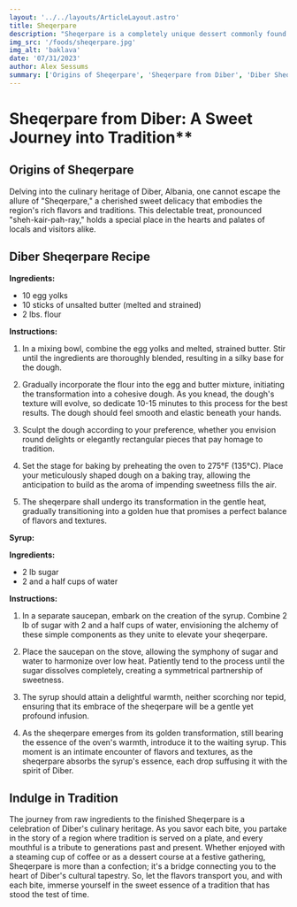 ```yaml
---
layout: '../../layouts/ArticleLayout.astro'
title: Sheqerpare
description: "Sheqerpare is a completely unique dessert commonly found in Diber."
img_src: '/foods/sheqerpare.jpg'
img_alt: 'baklava'
date: '07/31/2023'
author: Alex Sessums
summary: ['Origins of Sheqerpare', 'Sheqerpare from Diber', 'Diber Sheqerpare Recipe', 'Conclusion']
---
```


# Sheqerpare from Diber: A Sweet Journey into Tradition**

## Origins of Sheqerpare

Delving into the culinary heritage of Diber, Albania, one cannot escape the allure of "Sheqerpare," a cherished sweet delicacy that embodies the region's rich flavors and traditions. This delectable treat, pronounced "sheh-kair-pah-ray," holds a special place in the hearts and palates of locals and visitors alike.

## Diber Sheqerpare Recipe

**Ingredients:**
- 10 egg yolks
- 10 sticks of unsalted butter (melted and strained)
- 2 lbs. flour

**Instructions:**

1. In a mixing bowl, combine the egg yolks and melted, strained butter. Stir until the ingredients are thoroughly blended, resulting in a silky base for the dough.

2. Gradually incorporate the flour into the egg and butter mixture, initiating the transformation into a cohesive dough. As you knead, the dough's texture will evolve, so dedicate 10-15 minutes to this process for the best results. The dough should feel smooth and elastic beneath your hands.

3. Sculpt the dough according to your preference, whether you envision round delights or elegantly rectangular pieces that pay homage to tradition.

4. Set the stage for baking by preheating the oven to 275°F (135°C). Place your meticulously shaped dough on a baking tray, allowing the anticipation to build as the aroma of impending sweetness fills the air.

5. The sheqerpare shall undergo its transformation in the gentle heat, gradually transitioning into a golden hue that promises a perfect balance of flavors and textures.

**Syrup:**

**Ingredients:**
- 2 lb sugar
- 2 and a half cups of water

**Instructions:**

1. In a separate saucepan, embark on the creation of the syrup. Combine 2 lb of sugar with 2 and a half cups of water, envisioning the alchemy of these simple components as they unite to elevate your sheqerpare.

2. Place the saucepan on the stove, allowing the symphony of sugar and water to harmonize over low heat. Patiently tend to the process until the sugar dissolves completely, creating a symmetrical partnership of sweetness.

3. The syrup should attain a delightful warmth, neither scorching nor tepid, ensuring that its embrace of the sheqerpare will be a gentle yet profound infusion.

4. As the sheqerpare emerges from its golden transformation, still bearing the essence of the oven's warmth, introduce it to the waiting syrup. This moment is an intimate encounter of flavors and textures, as the sheqerpare absorbs the syrup's essence, each drop suffusing it with the spirit of Diber.

## Indulge in Tradition

The journey from raw ingredients to the finished Sheqerpare is a celebration of Diber's culinary heritage. As you savor each bite, you partake in the story of a region where tradition is served on a plate, and every mouthful is a tribute to generations past and present. Whether enjoyed with a steaming cup of coffee or as a dessert course at a festive gathering, Sheqerpare is more than a confection; it's a bridge connecting you to the heart of Diber's cultural tapestry. So, let the flavors transport you, and with each bite, immerse yourself in the sweet essence of a tradition that has stood the test of time.